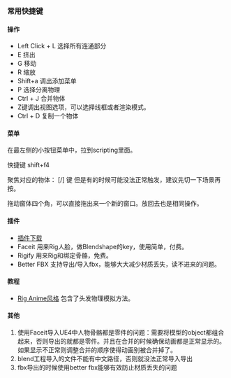 ### 常用快捷键


#### 操作

- Left Click + L 选择所有连通部分
- E         挤出
- G         移动
- R         缩放
- Shift+a   调出添加菜单
- P         选择分离物理
- Ctrl + J  合并物体
- Z键调出视图选项，可以选择线框或者渲染模式。
- Ctrl + D  复制一个物体

#### 菜单

在最左侧的小按钮菜单中，拉到scripting里面。

快捷键 shift+f4

聚焦对应的物体： [/] 键 但是有的时候可能没法正常触发，建议先切一下场景再按。

拖动窗体四个角，可以直接拖出来一个新的窗口。放回去也是相同操作。


#### 插件
- [插件下载](http://www.gfxcamp.com/)
- Faceit 用来Rig人脸，做Blendshape的key，使用简单，付费。
- Rigify 用来Rig和绑定骨骼，免费。
- Better FBX 支持导出/导入fbx，能够大大减少材质丢失，读不进来的问题。

#### 教程
- [Rig Anime风格](https://www.youtube.com/watch?v=G2orwhrl4VU&t=21s) 包含了头发物理模拟方法。

#### 其他
1. 使用Faceit导入UE4中人物骨骼都是零件的问题：需要将模型的object都组合起来，否则导出的就都是零件。并且在合并的时候确保动画都是正常显示的。如果显示不正常则调整合并的顺序使得动画别被合并掉了。
2. blend工程导入的文件不能有中文路径，否则就没法正常导入导出
3. fbx导出的时候使用better fbx能够有效防止材质丢失的问题

